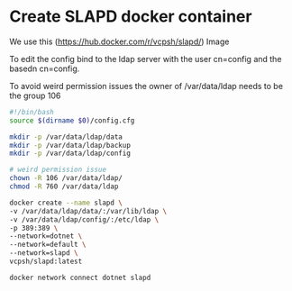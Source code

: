 # Create SLAPD docker container

We use this (https://hub.docker.com/r/vcpsh/slapd/) Image

To edit the config bind to the ldap server with the user cn=config and the basedn cn=config.

To avoid weird permission issues the owner of /var/data/ldap needs to be the group 106

```bash
#!/bin/bash
source $(dirname $0)/config.cfg

mkdir -p /var/data/ldap/data
mkdir -p /var/data/ldap/backup
mkdir -p /var/data/ldap/config

# weird permission issue
chown -R 106 /var/data/ldap/
chmod -R 760 /var/data/ldap

docker create --name slapd \
-v /var/data/ldap/data/:/var/lib/ldap \
-v /var/data/ldap/config/:/etc/ldap \
-p 389:389 \
--network=dotnet \
--network=default \
--network=slapd \
vcpsh/slapd:latest

docker network connect dotnet slapd
```
